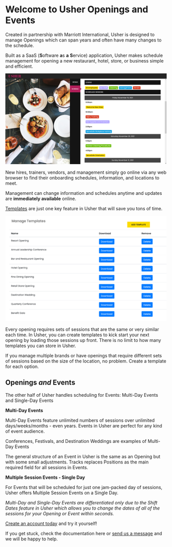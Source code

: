 # Welcome to Usher Openings and Events

Created in partnership with Marriott International, Usher is designed to manage Openings which can span years and often have many changes to the schedule.

Built as a SaaS (**S**oftware **a**s **a** **S**ervice) application, Usher makes schedule management for opening a new restaurant, hotel, store, or business simple and efficient.

![](.gitbook/assets/scheduleview3.png)

New hires, trainers, vendors, and management simply go online via any web browser to find their onboarding schedules, information, and locations to meet.

Management can change information and schedules anytime and updates are **immediately available** online.

[Templates](openings-and-events/templates.md) are just one key feature in Usher that will save you tons of time.

![There is no limit to the number of templates you can have in your account.](.gitbook/assets/templateslist2.png)

Every opening requires sets of sessions that are the same or very similar each time. In Usher, you can create templates to kick start your next opening by loading those sessions up front. There is no limit to how many templates you can store in Usher.

If you manage multiple brands or have openings that require different sets of sessions based on the size of the location, no problem. Create a template for each option.

## Openings _and_ Events <a href="openings-and-events" id="openings-and-events"></a>

The other half of Usher handles scheduling for Events: Multi-Day Events and Single-Day Events

**Multi-Day Events**

Multi-Day Events feature unlimited numbers of sessions over unlimited days/weeks/months - even years. Events in Usher are perfect for any kind of event audience.

Conferences, Festivals, and Destination Weddings are examples of Multi-Day Events

The general structure of an Event in Usher is the same as an Opening but with some small adjustments. Tracks replaces Positions as the main required field for all sessions in Events.

**Multiple Session Events - Single Day**

For Events that will be scheduled for just one jam-packed day of sessions, Usher offers Multiple Session Events on a Single Day.

_Multi-Day and Single-Day Events are differentiated only due to the Shift Dates feature in Usher which allows you to change the dates of all of the sessions for your Opening or Event within seconds._

[Create an account today](getting-started/create-account.md#creating-an-account-on-usher-is-simple-and-free) and try it yourself!

If you get stuck, check the documentation here or [send us a message](https://usher.events/contact) and we will be happy to help.
